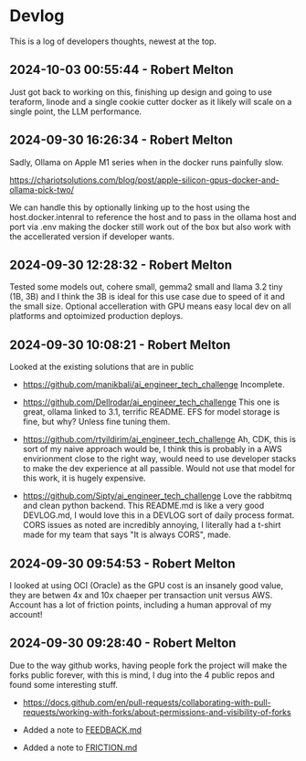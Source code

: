 Devlog
======
This is a log of developers thoughts, newest at the top.


2024-10-03 00:55:44 - Robert Melton
-----------------------------------
Just got back to working on this, finishing up design and going to use teraform,
linode and a single cookie cutter docker as it likely will scale on a single
point, the LLM performance.


2024-09-30 16:26:34 - Robert Melton
-----------------------------------
Sadly, Ollama on Apple M1 series when in the docker runs painfully slow.

https://chariotsolutions.com/blog/post/apple-silicon-gpus-docker-and-ollama-pick-two/

We can handle this by optionally linking up to the host using the
host.docker.intenral to reference the host and to pass in the ollama host and
port via .env making the docker still work out of the box but also work with the
accellerated version if developer wants.


2024-09-30 12:28:32 - Robert Melton
-----------------------------------
Tested some models out, cohere small, gemma2 small and llama 3.2 tiny (1B, 3B)
and I think the 3B is ideal for this use case due to speed of it and the small
size. Optional accelleration with GPU means easy local dev on all platforms and
optoimized production deploys.


2024-09-30 10:08:21 - Robert Melton
-----------------------------------
Looked at the existing solutions that are in public

- https://github.com/manikbali/ai_engineer_tech_challenge Incomplete.

- https://github.com/Dellrodar/ai_engineer_tech_challenge This one is great,
ollama linked to 3.1, terrific README. EFS for model storage is fine, but why?
Unless fine tuning them.

- https://github.com/rtyildirim/ai_engineer_tech_challenge Ah, CDK, this is sort
of my naive approach would be, I think this is probably in a AWS envirionment
close to the right way, would need to use developer stacks to make the dev
experience at all passible. Would not use that model for this work, it is hugely
expensive.

- https://github.com/Sipty/ai_engineer_tech_challenge Love the rabbitmq and
  clean python backend. This README.md is like a very good DEVLOG.md, I would
  love this in a DEVLOG sort of daily process format. CORS issues as noted are
  incredibly annoying, I literally had a t-shirt made for my team that says "It
  is always CORS", made.


2024-09-30 09:54:53 - Robert Melton
-----------------------------------
I looked at using OCI (Oracle) as the GPU cost is an insanely good value, they
are betwen 4x and 10x chaeper per transaction unit versus AWS. Account has a lot
of friction points, including a human approval of my account!


2024-09-30 09:28:40 - Robert Melton
-----------------------------------
Due to the way github works, having people fork the project will make the forks
public forever, with this is mind, I dug into the 4 public repos and found some
interesting stuff.

- https://docs.github.com/en/pull-requests/collaborating-with-pull-requests/working-with-forks/about-permissions-and-visibility-of-forks

- Added a note to [FEEDBACK.md](./FEEDBACK.md)
- Added a note to [FRICTION.md](./FRICTION.md)
